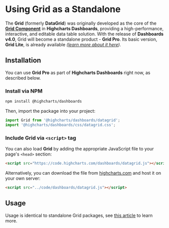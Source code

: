 # Using Grid as a Standalone

The **Grid** (formerly **DataGrid**) was originally developed as the core of the [**Grid Component**](https://www.highcharts.com/docs/dashboards/grid-component) in **Highcharts Dashboards**, providing a high-performance, interactive, and editable data table solution. With the release of **Dashboards v4.0**, Grid will become a standalone product - **Grid Pro**. Its basic version, **Grid Lite**, is already available *([learn more about it here](https://www.highcharts.com/docs/grid/general)).*

## Installation

You can use **Grid Pro** as part of **Highcharts Dashboards** right now, as described below.

### Install via NPM

```bash
npm install @highcharts/dashboards
```

Then, import the package into your project:

```js
import Grid from '@highcharts/dashboards/datagrid';
import '@highcharts/dashboards/css/datagrid.css';
```

### Include Grid via `<script>` tag

You can also load **Grid** by adding the appropriate JavaScript file to your page's `<head>` section:

```html
<script src="https://code.highcharts.com/dashboards/datagrid.js"></script>
```

Alternatively, you can download the file from [highcharts.com](https://www.highcharts.com/download/) and host it on your own server:

```html
<script src="../code/dashboards/datagrid.js"></script>
```

## Usage

Usage is identical to standalone Grid packages, see [this article](https://www.highcharts.com/docs/grid/general) to learn more.